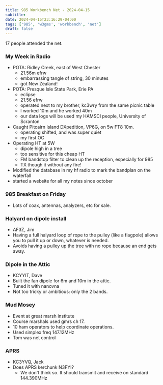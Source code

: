 ```yaml
---
title: 985 Workbench Net - 2024-04-15
subtitle:
date: 2024-04-15T23:16:29-04:00
tags: ['985', 'w3gms', 'workbench', 'net']
draft: false
---
```


17 people attended the net.

### My Week in Radio
- POTA: Ridley Creek, east of West Chester
  - 21.56m efrw
  - embarrassing tangle of string, 30 minutes
  - got New Zealand!
- POTA: Presque Isle State Park, Erie PA
  - eclipse
  - 21.56 efrw
  - operated next to my brother, kc3wry from the same picnic table
  - I worked 10m and he worked 40m
  - our data logs will be used my HAMSCI people, University of Scranton
- Caught Pitcairn Island DXpedition, VP6G, on 5w FT8 10m.
  - operating shifted, and was super quiet
  - my first OC
- Operating HT at 5W
  - dipole high in a tree
  - too sensitive for this cheap HT
  - FM bandstop filter to clean up the reception, especially for 985
  - TX though it without any fire!
- Modified the database in my hf radio to mark the bandplan
  on the waterfall
- started a website for all my notes since october

### 985 Breakfast on Friday
- Lots of coax, antennas, analyzers, etc for sale.

### Halyard on dipole install
- AF3Z, Jim
- Having a full halyard loop of rope to the pulley
  (like a flagpole)
  allows you to pull it up or down,
  whatever is needed.
- Avoids having a pulley up the tree with no rope
  because an end gets away.

### Dipole in the Attic
- KCYYIT, Dave
- Built the fan dipole for 6m and 10m in the attic.
- Tuned it with nanovna
- Not too tricky or ambitious: only the 2 bands.

### Mud Mosey
- Event at great marsh institute
- Course marshals used gmrs ch 17.
- 10 ham operators to help coordinate operations.
- Used simplex freq 147.12MHz
- Tom was net control

### APRS
- KC3YVQ, Jack
- Does APRS kerchunk N3FYI?
  - We don't think so. It should transmit and receive
    on standard 144.390MHz

<!--more-->
